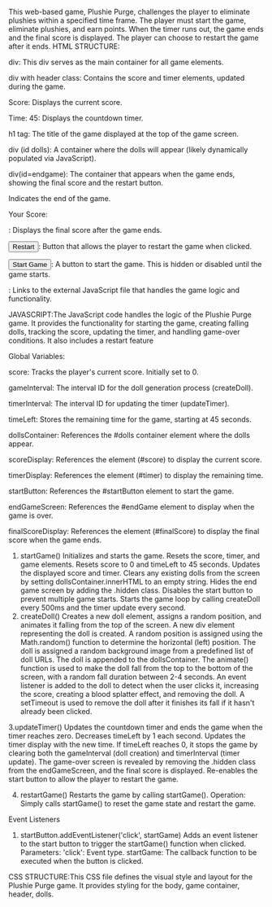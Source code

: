 This web-based game, Plushie Purge, challenges the player to eliminate plushies within a specified time frame. The player must start the game, eliminate plushies, and earn points. When the timer runs out, the game ends and the final score is displayed. The player can choose to restart the game after it ends.
HTML STRUCTURE:

div: This div serves as the main container for all game elements.

  div with header class: Contains the score and timer elements, updated during the game.

  Score:  Displays the current score.

Time: 45</div>: Displays the countdown timer.

 h1 tag: The title of the game displayed at the top of the game screen.

div (id dolls): A container where the dolls will appear (likely dynamically populated via JavaScript).

div(id=endgame): The container that appears when the game ends, showing the final score and the restart button.

  Indicates the end of the game.

<p>Your Score: <span id="finalScore"></span></p>: Displays the final score after the game ends.

<button onclick="restartGame()">Restart</button>: Button that allows the player to restart the game when clicked.

<button id="startButton">Start Game</button>: A button to start the game. This is hidden or disabled until the game starts.

<script src="script.js"></script>: Links to the external JavaScript file that handles the game logic and functionality.

  JAVASCRIPT:The JavaScript code handles the logic of the Plushie Purge game. It provides the functionality for starting the game, creating falling dolls, tracking the score, updating the timer, and handling game-over conditions. It also includes a restart feature 

Global Variables:

score: Tracks the player's current score. Initially set to 0.

gameInterval: The interval ID for the doll generation process (createDoll).

timerInterval: The interval ID for updating the timer (updateTimer).

timeLeft: Stores the remaining time for the game, starting at 45 seconds.

dollsContainer: References the #dolls container element where the dolls appear.

scoreDisplay: References the element (#score) to display the current score.

timerDisplay: References the element (#timer) to display the remaining time.

startButton: References the #startButton element to start the game.

endGameScreen: References the #endGame element to display when the game is over.

finalScoreDisplay: References the element (#finalScore) to display the final score when the game ends.


1. startGame()
    Initializes and starts the game. Resets the score, timer, and game elements.
Resets score to 0 and timeLeft to 45 seconds.
Updates the displayed score and timer.
Clears any existing dolls from the screen by setting dollsContainer.innerHTML to an empty string.
Hides the end game screen by adding the .hidden class.
Disables the start button to prevent multiple game starts.
Starts the game loop by calling createDoll every 500ms and the timer update every second.
2. createDoll()
 Creates a new doll element, assigns a random position, and animates it falling from the top of the screen.
A new div element representing the doll is created.
A random position is assigned using the Math.random() function to determine the horizontal (left) position.
The doll is assigned a random background image from a predefined list of doll URLs.
The doll is appended to the dollsContainer.
The animate() function is used to make the doll fall from the top to the bottom of the screen, with a random fall duration between 2-4 seconds.
An event listener is added to the doll to detect when the user clicks it, increasing the score, creating a blood splatter effect, and removing the doll.
A setTimeout is used to remove the doll after it finishes its fall if it hasn't already been clicked.

3.updateTimer()
Updates the countdown timer and ends the game when the timer reaches zero.
Decreases timeLeft by 1 each second.
Updates the timer display with the new time.
If timeLeft reaches 0, it stops the game by clearing both the gameInterval (doll creation) and timerInterval (timer update).
The game-over screen is revealed by removing the .hidden class from the endGameScreen, and the final score is displayed.
Re-enables the start button to allow the player to restart the game.

4. restartGame()
Restarts the game by calling startGame().
Operation:
Simply calls startGame() to reset the game state and restart the game.

Event Listeners

1. startButton.addEventListener('click', startGame)
Adds an event listener to the start button to trigger the startGame() function when clicked.
Parameters:
'click': Event type.
startGame: The callback function to be executed when the button is clicked.

CSS STRUCTURE:This CSS file defines the visual style and layout for the Plushie Purge game. It provides styling for the body, game container, header, dolls.
